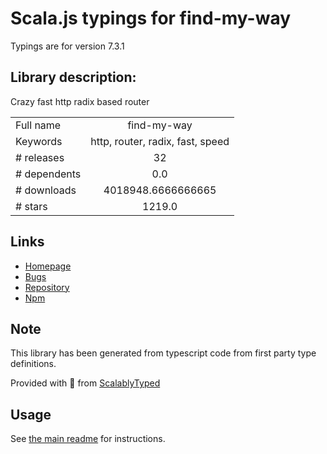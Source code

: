 
# Scala.js typings for find-my-way

Typings are for version 7.3.1

## Library description:
Crazy fast http radix based router

|                    |                 |
| ------------------ | :-------------: |
| Full name          | find-my-way |
| Keywords           | http, router, radix, fast, speed |
| # releases         | 32 |
| # dependents       | 0.0 |
| # downloads        | 4018948.6666666665 |
| # stars            | 1219.0 |

## Links
- [Homepage](https://github.com/delvedor/find-my-way#readme)
- [Bugs](https://github.com/delvedor/find-my-way/issues)
- [Repository](https://github.com/delvedor/find-my-way)
- [Npm](https://www.npmjs.com/package/find-my-way)
    


## Note
This library has been generated from typescript code from first party type definitions.

Provided with :purple_heart: from [ScalablyTyped](https://github.com/oyvindberg/ScalablyTyped)

## Usage
See [the main readme](../../readme.md) for instructions.


